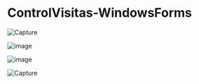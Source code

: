 # ControlVisitas-WindowsForms

![Capture](https://user-images.githubusercontent.com/38332341/116823475-bce93480-ab52-11eb-9061-d01925a7c066.JPG)

![image](https://user-images.githubusercontent.com/38332341/116823526-076ab100-ab53-11eb-90ed-621a0c99f77c.png)

![image](https://user-images.githubusercontent.com/38332341/116823574-4567d500-ab53-11eb-8be5-470d3b4896aa.png)

![Capture](https://user-images.githubusercontent.com/38332341/116823644-9c6daa00-ab53-11eb-8e0a-00961cd94fdf.JPG)
